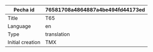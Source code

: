 |Pecha id | 76581708a4864887a4be494fd44173ed
| --- | --- 
|Title | T65 
|Language | en
|Type | translation
|Initial creation | TMX